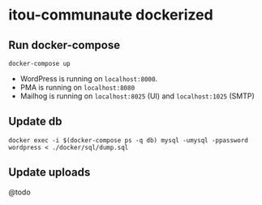# itou-communaute dockerized

## Run docker-compose
`docker-compose up`
- WordPress is running on `localhost:8000`.
- PMA is running on `localhost:8080`
- Mailhog is running on `localhost:8025` (UI) and `localhost:1025` (SMTP)

## Update db
`docker exec -i $(docker-compose ps -q db) mysql -umysql -ppassword wordpress < ./docker/sql/dump.sql`

## Update uploads
@todo


